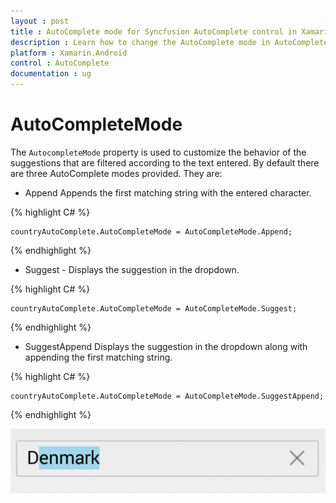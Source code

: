 ```yaml
---
layout : post
title : AutoComplete mode for Syncfusion AutoComplete control in Xamarin.Android
description : Learn how to change the AutoComplete mode in AutoComplete 
platform : Xamarin.Android
control : AutoComplete
documentation : ug
---
```


# AutoCompleteMode

The `AutocompleteMode` property is used to customize the behavior of the suggestions that are filtered according to the text entered. By default there are three AutoComplete modes provided. They are:

* Append  Appends the first matching string with the entered character.


{% highlight C# %}
	
	countryAutoComplete.AutoCompleteMode = AutoCompleteMode.Append;
	 
{% endhighlight %}
	

* Suggest - Displays the suggestion in the dropdown.

{% highlight C# %}
	
	countryAutoComplete.AutoCompleteMode = AutoCompleteMode.Suggest;
	 
{% endhighlight %}
	
* SuggestAppend Displays the suggestion in the dropdown along with appending the first matching string.

{% highlight C# %}
	
	countryAutoComplete.AutoCompleteMode = AutoCompleteMode.SuggestAppend;
	 
{% endhighlight %}

![](images/autocompletemode.png)
 
